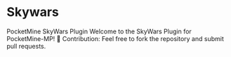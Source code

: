 # Skywars
PocketMine SkyWars Plugin Welcome to the SkyWars Plugin for PocketMine-MP! 🤝 Contribution: Feel free to fork the repository and submit pull requests.  
